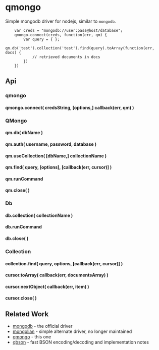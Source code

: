 qmongo
======

Simple mongodb driver for nodejs, similar to `mongodb`.

        var creds = "mongodb://user:pass@host/database";
        qmongo.connect(creds, function(err, qm) {
            var query = { };
            qm.db('test').collection('test').find(query).toArray(function(err, docs) {
                // retrieved documents in docs
            })
        })


Api
---

### qmongo

#### qmongo.connect( credsString, [options,] callback(err, qm) )

### QMongo

#### qm.db( dbName )

#### qm.auth( username, password, database )

#### qm.useCollection( [dbName,] collectionName )

#### qm.find( query, [options], [callback(err, cursor)] )

#### qm.runCommand

#### qm.close( )

### Db

#### db.collection( collectionName )

#### db.runCommand

#### db.close( )

### Collection

#### collection.find( query, options, [callback(err, cursor)] )

#### cursor.toArray( callback(err, documentsArray) )

#### cursor.nextObject( callback(err, item) )

#### cursor.close( )


Related Work
------------

- [mongodb](https://npmjs.org/package/mongodb) - the official driver
- [mongolian](https://npmjs.org/package/mongolian) - simple alternate driver, no longer maintained
- [qmongo](https://github.com/andrasq/node-qbson) - this one
- [qbson](https://github.com/andrasq/node-qbson) - fast BSON encoding/decoding and implementation notes
